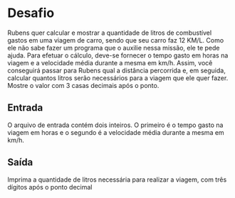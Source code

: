 <h1>Desafio</h1>
Rubens quer calcular e mostrar a quantidade de litros de combustível gastos em uma viagem de carro, sendo que seu carro faz 12 KM/L. Como ele não sabe fazer um programa que o auxilie nessa missão, ele te pede ajuda. Para efetuar o cálculo, deve-se fornecer o tempo gasto em horas na viagem e a velocidade média durante a mesma em km/h. Assim, você conseguirá passar para Rubens qual a distância percorrida e, em seguida, calcular quantos litros serão necessários para a viagem que ele quer fazer. Mostre o valor com 3 casas decimais após o ponto.

<h2>Entrada</h2>
O arquivo de entrada contém dois inteiros. O primeiro é o tempo gasto na viagem em horas e o segundo é a velocidade média durante a mesma em km/h.

<h2>Saída</h2>
Imprima a quantidade de litros necessária para realizar a viagem, com três dígitos após o ponto decimal

 
